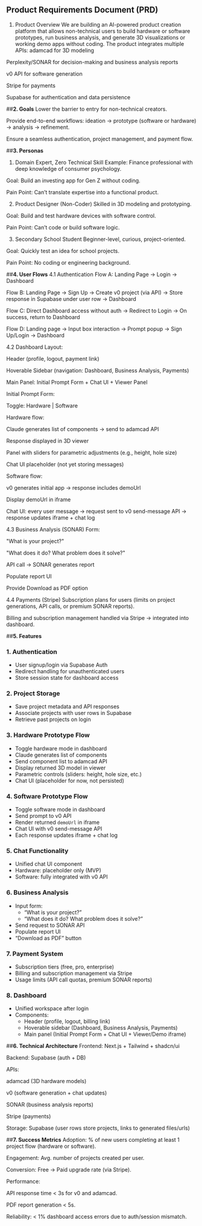 ﻿## **Product Requirements Document (PRD)**
1. Product Overview
We are building an AI-powered product creation platform that allows non-technical users to build hardware or software prototypes, run business analysis, and generate 3D visualizations or working demo apps without coding.
The product integrates multiple APIs:
adamcad for 3D modeling


Perplexity/SONAR for decision-making and business analysis reports


v0 API for software generation


Stripe for payments


Supabase for authentication and data persistence



##**2. Goals**
Lower the barrier to entry for non-technical creators.


Provide end-to-end workflows: ideation → prototype (software or hardware) → analysis → refinement.


Ensure a seamless authentication, project management, and payment flow.



##**3. Personas**
1. Domain Expert, Zero Technical Skill
Example: Finance professional with deep knowledge of consumer psychology.


Goal: Build an investing app for Gen Z without coding.


Pain Point: Can’t translate expertise into a functional product.


2. Product Designer (Non-Coder)
Skilled in 3D modeling and prototyping.


Goal: Build and test hardware devices with software control.


Pain Point: Can’t code or build software logic.


3. Secondary School Student
Beginner-level, curious, project-oriented.


Goal: Quickly test an idea for school projects.


Pain Point: No coding or engineering background.



##**4. User Flows**
4.1 Authentication
Flow A: Landing Page → Login → Dashboard


Flow B: Landing Page → Sign Up → Create v0 project (via API) → Store response in Supabase under user row → Dashboard


Flow C: Direct Dashboard access without auth → Redirect to Login → On success, return to Dashboard


Flow D: Landing page → Input box interaction → Prompt popup → Sign Up/Login → Dashboard


4.2 Dashboard
Layout:


Header (profile, logout, payment link)


Hoverable Sidebar (navigation: Dashboard, Business Analysis, Payments)


Main Panel: Initial Prompt Form + Chat UI + Viewer Panel


Initial Prompt Form:


Toggle: Hardware | Software


Hardware flow:


Claude generates list of components → send to adamcad API


Response displayed in 3D viewer


Panel with sliders for parametric adjustments (e.g., height, hole size)


Chat UI placeholder (not yet storing messages)


Software flow:


v0 generates initial app → response includes demoUrl


Display demoUrl in iframe


Chat UI: every user message → request sent to v0 send-message API → response updates iframe + chat log


4.3 Business Analysis (SONAR)
Form:


"What is your project?"


"What does it do? What problem does it solve?"


API call → SONAR generates report


Populate report UI


Provide Download as PDF option


4.4 Payments (Stripe)
Subscription plans for users (limits on project generations, API calls, or premium SONAR reports).


Billing and subscription management handled via Stripe → integrated into dashboard.



##**5. Features**

### 1. Authentication
- User signup/login via Supabase Auth
- Redirect handling for unauthenticated users
- Store session state for dashboard access

### 2. Project Storage
- Save project metadata and API responses
- Associate projects with user rows in Supabase
- Retrieve past projects on login

### 3. Hardware Prototype Flow
- Toggle hardware mode in dashboard
- Claude generates list of components
- Send component list to adamcad API
- Display returned 3D model in viewer
- Parametric controls (sliders: height, hole size, etc.)
- Chat UI (placeholder for now, not persisted)

### 4. Software Prototype Flow
- Toggle software mode in dashboard
- Send prompt to v0 API
- Render returned `demoUrl` in iframe
- Chat UI with v0 send-message API
- Each response updates iframe + chat log

### 5. Chat Functionality
- Unified chat UI component
- Hardware: placeholder only (MVP)
- Software: fully integrated with v0 API

### 6. Business Analysis
- Input form:
  - “What is your project?”
  - “What does it do? What problem does it solve?”
- Send request to SONAR API
- Populate report UI
- “Download as PDF” button

### 7. Payment System
- Subscription tiers (free, pro, enterprise)
- Billing and subscription management via Stripe
- Usage limits (API call quotas, premium SONAR reports)

### 8. Dashboard
- Unified workspace after login
- Components:
  - Header (profile, logout, billing link)
  - Hoverable sidebar (Dashboard, Business Analysis, Payments)
  - Main panel (Initial Prompt Form + Chat UI + Viewer/Demo iframe)



##**6. Technical Architecture**
Frontend: Next.js + Tailwind + shadcn/ui


Backend: Supabase (auth + DB)


APIs:


adamcad (3D hardware models)


v0 (software generation + chat updates)


SONAR (business analysis reports)


Stripe (payments)


Storage: Supabase (user rows store projects, links to generated files/urls)



##**7. Success Metrics**
Adoption: % of new users completing at least 1 project flow (hardware or software).


Engagement: Avg. number of projects created per user.


Conversion: Free → Paid upgrade rate (via Stripe).


Performance:


API response time < 3s for v0 and adamcad.


PDF report generation < 5s.


Reliability: < 1% dashboard access errors due to auth/session mismatch.

